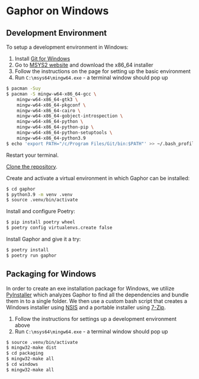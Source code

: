 # Gaphor on Windows

## Development Environment

To setup a development environment in Windows:
1) Install [Git for Windows](https://gitforwindows.org)
1) Go to [MSYS2 website](http://www.msys2.org) and download the x86_64 installer
1) Follow the instructions on the page for setting up the basic environment
1) Run `C:\msys64\mingw64.exe` - a terminal window should pop up

```bash
$ pacman -Suy
$ pacman -S mingw-w64-x86_64-gcc \
    mingw-w64-x86_64-gtk3 \
    mingw-w64-x86_64-pkgconf \
    mingw-w64-x86_64-cairo \
    mingw-w64-x86_64-gobject-introspection \
    mingw-w64-x86_64-python \
    mingw-w64-x86_64-python-pip \
    mingw-w64-x86_64-python-setuptools \
    mingw-w64-x86_64-python3.9
$ echo 'export PATH="/c/Program Files/Git/bin:$PATH"' >> ~/.bash_profile
```

Restart your terminal.

[Clone the
repository](https://help.github.com/en/github/creating-cloning-and-archiving-repositories/cloning-a-repository).

Create and activate a virtual environment in which Gaphor can be installed:
```bash
$ cd gaphor
$ python3.9 -m venv .venv
$ source .venv/bin/activate
```

Install and configure Poetry:
```bash
$ pip install poetry wheel
$ poetry config virtualenvs.create false
```

Install Gaphor and give it a try:
```bash
$ poetry install
$ poetry run gaphor
```

## Packaging for Windows

In order to create an exe installation package for Windows, we utilize
[PyInstaller](https://pyinstaller.org) which analyzes Gaphor to find all the
dependencies and bundle them in to a single folder. We then use a custom bash
script that creates a Windows installer using
[NSIS](https://nsis.sourceforge.io/Main_Page) and a portable installer using
[7-Zip](https://www.7-zip.org).

1. Follow the instructions for settings up a development environment above
1. Run ``C:\msys64\mingw64.exe`` - a terminal window should pop up
```bash
$ source .venv/bin/activate
$ mingw32-make dist
$ cd packaging
$ mingw32-make all
$ cd windows
$ mingw32-make all
```

